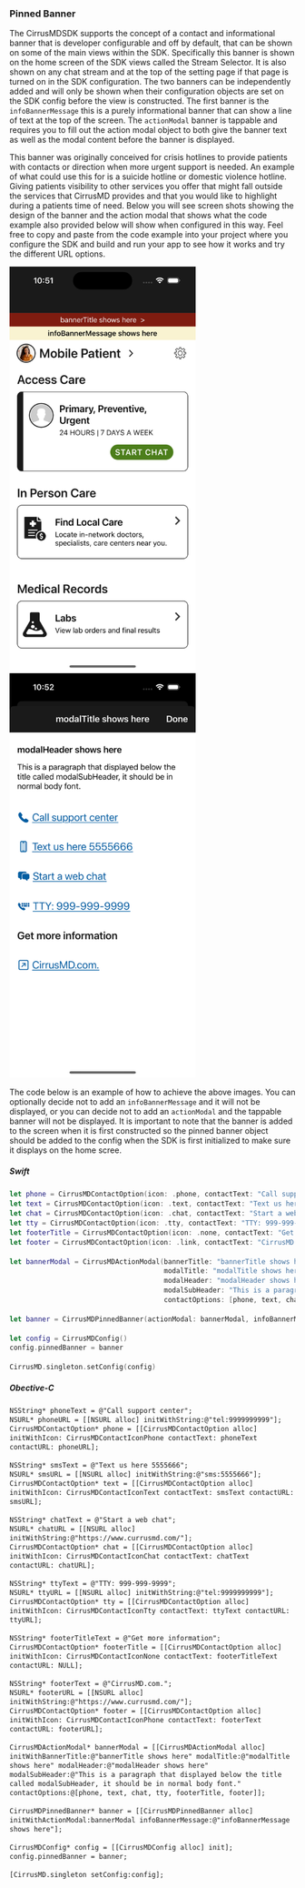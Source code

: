 ### Pinned Banner
  
The CirrusMDSDK supports the concept of a contact and informational banner that is developer configurable and off by default, that can be shown on some of the main views within the SDK. Specifically this banner is shown on the home screen of the SDK views called the Stream Selector. It is also shown on any chat stream and at the top of the setting page if that page is turned on in the SDK configuration. The two banners can be independently added and will only be shown when their configuration objects are set on the SDK config before the view is constructed. The first banner is the `infoBannerMessage` this is a purely informational banner that can show a line of text at the top of the screen. The `actionModal` banner is tappable and requires you to fill out the action modal object to both give the banner text as well as the modal content before the banner is displayed.

This banner was originally conceived for crisis hotlines to provide patients with contacts or direction when more urgent support is needed. An example of what could use this for is a suicide hotline or domestic violence hotline. Giving patients visibility to other services you offer that might fall outside the services that CirrusMD provides and that you would like to highlight during a patients time of need. Below you will see screen shots showing the design of the banner and the action modal that shows what the code example also provided below will show when configured in this way. Feel free to copy and paste from the code example into your project where you configure the SDK and build and run your app to see how it works and try the different URL options.

<img src="screens/streamSelectorWithBanner.png" width=328 alt="screenshot of banner in SDK" />          <img src="screens/bannerActionModal.png" width=328 alt="screenshot of banner action modal" />

The code below is an example of how to achieve the above images. You can optionally decide not to add an `infoBannerMessage` and it will not be displayed, or you can decide not to add an `actionModal` and the tappable banner will not be displayed. It is important to note that the banner is added to the screen when it is first constructed so the pinned banner object should be added to the config when the SDK is first initialized to make sure it displays on the home scree.

##### Swift

```swift
let phone = CirrusMDContactOption(icon: .phone, contactText: "Call support center", contactURL: URL(string: "tel:9999999999"))
let text = CirrusMDContactOption(icon: .text, contactText: "Text us here 5555666", contactURL: URL(string: "sms:5555666"))
let chat = CirrusMDContactOption(icon: .chat, contactText: "Start a web chat", contactURL: URL(string: "https://www.currusmd.com/"))
let tty = CirrusMDContactOption(icon: .tty, contactText: "TTY: 999-999-9999", contactURL: URL(string: "tel:9999999999"))
let footerTitle = CirrusMDContactOption(icon: .none, contactText: "Get more information", contactURL: nil)
let footer = CirrusMDContactOption(icon: .link, contactText: "CirrusMD.com.", contactURL: URL(string: "https://www.currusmd.com/"))

let bannerModal = CirrusMDActionModal(bannerTitle: "bannerTitle shows here",
                                      modalTitle: "modalTitle shows here",
                                      modalHeader: "modalHeader shows here",
                                      modalSubHeader: "This is a paragraph that displayed below the title called modalSubHeader, it should be in normal body font.",
                                      contactOptions: [phone, text, chat, tty, footerTitle, footer])

let banner = CirrusMDPinnedBanner(actionModal: bannerModal, infoBannerMessage: "infoBannerMessage shows here")

let config = CirrusMDConfig()
config.pinnedBanner = banner

CirrusMD.singleton.setConfig(config)
```

##### Obective-C

```obj-c
NSString* phoneText = @"Call support center";
NSURL* phoneURL = [[NSURL alloc] initWithString:@"tel:9999999999"];
CirrusMDContactOption* phone = [[CirrusMDContactOption alloc] initWithIcon: CirrusMDContactIconPhone contactText: phoneText contactURL: phoneURL];

NSString* smsText = @"Text us here 5555666";
NSURL* smsURL = [[NSURL alloc] initWithString:@"sms:5555666"];
CirrusMDContactOption* text = [[CirrusMDContactOption alloc] initWithIcon: CirrusMDContactIconText contactText: smsText contactURL: smsURL];

NSString* chatText = @"Start a web chat";
NSURL* chatURL = [[NSURL alloc] initWithString:@"https://www.currusmd.com/"];
CirrusMDContactOption* chat = [[CirrusMDContactOption alloc] initWithIcon: CirrusMDContactIconChat contactText: chatText contactURL: chatURL];

NSString* ttyText = @"TTY: 999-999-9999";
NSURL* ttyURL = [[NSURL alloc] initWithString:@"tel:9999999999"];
CirrusMDContactOption* tty = [[CirrusMDContactOption alloc] initWithIcon: CirrusMDContactIconTty contactText: ttyText contactURL: ttyURL];

NSString* footerTitleText = @"Get more information";
CirrusMDContactOption* footerTitle = [[CirrusMDContactOption alloc] initWithIcon: CirrusMDContactIconNone contactText: footerTitleText contactURL: NULL];

NSString* footerText = @"CirrusMD.com.";
NSURL* footerURL = [[NSURL alloc] initWithString:@"https://www.currusmd.com/"];
CirrusMDContactOption* footer = [[CirrusMDContactOption alloc] initWithIcon: CirrusMDContactIconPhone contactText: footerText contactURL: footerURL];

CirrusMDActionModal* bannerModal = [[CirrusMDActionModal alloc] initWithBannerTitle:@"bannerTitle shows here" modalTitle:@"modalTitle shows here" modalHeader:@"modalHeader shows here" modalSubHeader:@"This is a paragraph that displayed below the title called modalSubHeader, it should be in normal body font." contactOptions:@[phone, text, chat, tty, footerTitle, footer]];

CirrusMDPinnedBanner* banner = [[CirrusMDPinnedBanner alloc] initWithActionModal:bannerModal infoBannerMessage:@"infoBannerMessage shows here"];

CirrusMDConfig* config = [[CirrusMDConfig alloc] init];
config.pinnedBanner = banner;

[CirrusMD.singleton setConfig:config];
```
